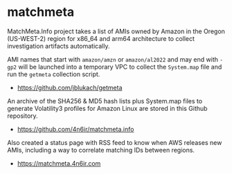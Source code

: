 # matchmeta

MatchMeta.Info project takes a list of AMIs owned by Amazon in the Oregon (US-WEST-2) region for x86_64 and arm64 architecture to collect investigation artifacts automatically.

AMI names that start with ```amazon/amzn``` or ```amazon/al2022``` and may end with ```-gp2``` will be launched into a temporary VPC to collect the ```System.map``` file and run the ```getmeta``` collection script.

 - https://github.com/jblukach/getmeta

An archive of the SHA256 & MD5 hash lists plus System.map files to generate Volatility3 profiles for Amazon Linux are stored in this Github repository.

 - https://github.com/4n6ir/matchmeta.info

Also created a status page with RSS feed to know when AWS releases new AMIs, including a way to correlate matching IDs between regions.

 - https://matchmeta.4n6ir.com
